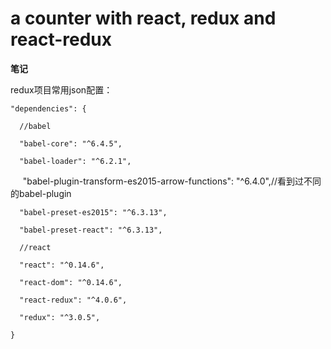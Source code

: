# a counter with react, redux and react-redux

<strong>笔记</strong>

redux项目常用json配置：

    "dependencies": {

      //babel
      
      "babel-core": "^6.4.5",

      "babel-loader": "^6.2.1",

      "babel-plugin-transform-es2015-arrow-functions": "^6.4.0",//看到过不同的babel-plugin

      "babel-preset-es2015": "^6.3.13",

      "babel-preset-react": "^6.3.13",

      //react
      
      "react": "^0.14.6",

      "react-dom": "^0.14.6",

      "react-redux": "^4.0.6",

      "redux": "^3.0.5",

    }
